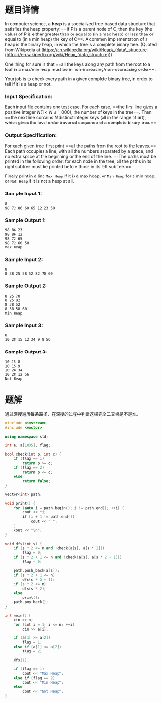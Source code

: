 # 题目详情

In computer science, a **heap** is a specialized tree-based data structure that satisfies the heap property: ==if P is a parent node of C, then the key (the value) of P is either greater than or equal to (in a max heap) or less than or equal to (in a min heap) the key of C==. A common implementation of a heap is the binary heap, in which the tree is a complete binary tree. (Quoted from Wikipedia at [https://en.wikipedia.org/wiki/Heap\_(data\_structure](https://en.wikipedia.org/wiki/Heap_(data_structure)))

One thing for sure is that ==all the keys along any path from the root to a leaf in a max/min heap must be in non-increasing/non-decreasing order==.

Your job is to check every path in a given complete binary tree, in order to tell if it is a heap or not.

### Input Specification:

Each input file contains one test case. For each case, ==the first line gives a positive integer $N (1<N≤1,000)$, the number of keys in the tree==. Then ==the next line contains $N$  distinct integer keys (all in the range of **int**), which gives the level order traversal sequence of a complete binary tree.==

### Output Specification:

For each given tree, first print ==all the paths from the root to the leaves.== Each path occupies a line, with all the numbers separated by a space, and no extra space at the beginning or the end of the line. ==The paths must be printed in the following order: for each node in the tree, all the paths in its right subtree must be printed before those in its left subtree.==

Finally print in a line `Max Heap` if it is a max heap, or `Min Heap` for a min heap, or `Not Heap` if it is not a heap at all.

### Sample Input 1:

    8
    98 72 86 60 65 12 23 50


### Sample Output 1:

    98 86 23
    98 86 12
    98 72 65
    98 72 60 50
    Max Heap


### Sample Input 2:

    8
    8 38 25 58 52 82 70 60


### Sample Output 2:

    8 25 70
    8 25 82
    8 38 52
    8 38 58 60
    Min Heap


### Sample Input 3:

    8
    10 28 15 12 34 9 8 56


### Sample Output 3:

    10 15 8
    10 15 9
    10 28 34
    10 28 12 56
    Not Heap
# 题解

通过深搜遍历每条路径，在深搜的过程中判断这棵完全二叉树是不是堆。

```cpp
#include <iostream>
#include <vector>

using namespace std;

int n, a[1005], flag;

bool check(int p, int c) {
    if (flag == 1)
        return p >= c;
    if (flag == 2)
        return p <= c;
    else
        return false;
}

vector<int> path;

void print() {
    for (auto i = path.begin(); i != path.end(); ++i) {
        cout << *i;
        if (i + 1 != path.end())
            cout << " ";
    }
    cout << "\n";
}

void dfs(int s) {
    if (s * 2 <= n and !check(a[s], a[s * 2]))
        flag = 0;
    if (s * 2 + 1 <= n and !check(a[s], a[s * 2 + 1]))
        flag = 0;

    path.push_back(a[s]);
    if (s * 2 + 1 <= n)
        dfs(s * 2 + 1);
    if (s * 2 <= n)
        dfs(s * 2);
    else
        print();
    path.pop_back();
}

int main() {
    cin >> n;
    for (int i = 1; i <= n; ++i)
        cin >> a[i];

    if (a[1] >= a[2])
        flag = 1;
    else if (a[1] <= a[2])
        flag = 2;

    dfs(1);

    if (flag == 1)
        cout << "Max Heap";
    else if (flag == 2)
        cout << "Min Heap";
    else
        cout << "Not Heap";
}
```

